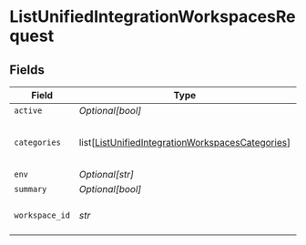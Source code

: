 # ListUnifiedIntegrationWorkspacesRequest


## Fields

| Field                                                                                                                     | Type                                                                                                                      | Required                                                                                                                  | Description                                                                                                               |
| ------------------------------------------------------------------------------------------------------------------------- | ------------------------------------------------------------------------------------------------------------------------- | ------------------------------------------------------------------------------------------------------------------------- | ------------------------------------------------------------------------------------------------------------------------- |
| `active`                                                                                                                  | *Optional[bool]*                                                                                                          | :heavy_minus_sign:                                                                                                        | N/A                                                                                                                       |
| `categories`                                                                                                              | list[[ListUnifiedIntegrationWorkspacesCategories](../../models/operations/listunifiedintegrationworkspacescategories.md)] | :heavy_minus_sign:                                                                                                        | Filter the results on these categories                                                                                    |
| `env`                                                                                                                     | *Optional[str]*                                                                                                           | :heavy_minus_sign:                                                                                                        | N/A                                                                                                                       |
| `summary`                                                                                                                 | *Optional[bool]*                                                                                                          | :heavy_minus_sign:                                                                                                        | N/A                                                                                                                       |
| `workspace_id`                                                                                                            | *str*                                                                                                                     | :heavy_check_mark:                                                                                                        | The ID of the workspace                                                                                                   |